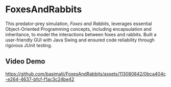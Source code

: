# FoxesAndRabbits
This predator-prey simulation, *Foxes and Rabbits*, leverages essential
Object-Oriented Programming concepts, including encapsulation and inheritance,
to model the interactions between foxes and rabbits. Built a user-friendly GUI with
Java Swing and ensured code reliability through rigorous JUnit testing.

## Video Demo
https://github.com/basimalii/FoxesAndRabbits/assets/113080842/0bca404c-e264-4637-bfcf-f1ac3c24be42
